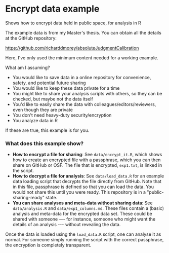 # Encrypt data example
Shows how to encrypt data held in public space, for analysis in R

The example data is from my Master's thesis. You can obtain all the details at the GitHub repository:

https://github.com/richarddmorey/absoluteJudgmentCalibration

Here, I've only used the minimum content needed for a working example.

What am I assuming?

* You would like to save data in a online repository for convenience, safety, and potential future sharing
* You would like to keep these data private for a time
* You might like to share your analysis scripts with others, so they can be checked, but maybe not the data itself
* You'd like to easily share the data with colleagues/editors/reviewers, even though they are private
* You don't need heavy-duty security/encryption
* You analyze data in R

If these are true, this example is for you.

### What does this example show?

* **How to encrypt a file for sharing**: See `data/encrypt_it.R`, which shows how to create an encrypted file with a passphrase, which you can then share on GitHub or OSF. The file that is encrypted, `exp1.txt`, is linked in the script.
* **How to decrypt a file for analysis**: See `data/load_data.R` for an example data loading script that decrypts the file directly from GitHub. Note that in this file, passphrase is defined so that you can load the data. You would not share this until you were ready. This repository is in a "public-sharing-ready" state.
* **You can share analyses and meta-data without sharing data**: See `data/analysis.R` and `data/exp1_columns.md`. These files contain a (basic) analysis and meta-data for the encrypted data set. These could be shared with someone --- for instance, someone who might want the details of an analysis --- without revealing the data.

Once the data is loaded using the `load_data.R` script, one can analyse it as normal. For someone simply running the script with the correct passphrase, the encryption is completely transparent.

